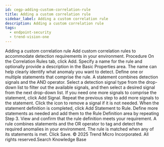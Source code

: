 ```yaml
---
id: cegp-adding-custom-correlation-rule
title: Adding a custom correlation rule
sidebar_label: Adding a custom correlation rule
description: Adding a custom correlation rule
tags:
  - endpoint-security
  - trend-vision-one
---
```


 Adding a custom correlation rule Add custom correlation rules to accommodate detection requirements in your environment. Procedure On the Correlation Rules tab, click Add. Specify a name for the rule and optionally provide a description in the Basic Properties area. The name can help clearly identify what anomaly you want to detect. Define one or multiple statements that comprise the rule. A statement combines detection signals and the AND operator. Select a detection signal type from the drop-down list to filter out the available signals, and then select a desired signal from the next drop-down list. If you need one more signals to comprise the statement, click Add Signal. Repeat the previous step to add more signals to the statement. Click the icon to remove a signal if it is not needed. When the statement definition is completed, click Add Statement to Rule. Define more statements as needed and add them to the Rule Definition area by repeating Step 3. View and confirm that the rule definition meets your requirement. A rule combines statements and the OR operator to tag and detect the required anomalies in your environment. The rule is matched when any of its statements is met. Click Save. © 2025 Trend Micro Incorporated. All rights reserved.Search Knowledge Base